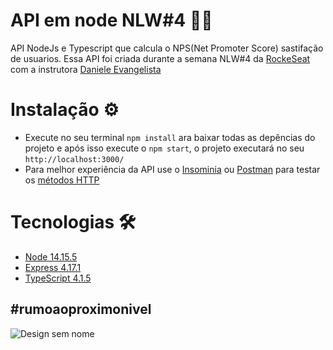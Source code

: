 # API em node NLW#4 💚🚀


API NodeJs e Typescript que calcula o NPS(Net Promoter Score) sastifação de usuarios. Essa API foi criada durante a semana NLW#4 da [RockeSeat](https://github.com/Rocketseat) com a instrutora  [Daniele Evangelista](https://github.com/danileao)


# Instalação ⚙

- Execute no seu terminal `npm install` ara baixar todas as depências do projeto e após isso execute o `npm start`, o projeto executará no seu `http://localhost:3000/`
- Para melhor experiência da API use o [Insominia](https://insomnia.rest/download/) ou [Postman](https://www.postman.com/product/rest-client/) para testar os [métodos HTTP](https://developer.mozilla.org/pt-BR/docs/Web/HTTP/Methods)



# Tecnologias 🛠

- [Node 14.15.5](https://nodejs.org/en/)
- [Express 4.17.1](https://expressjs.com/pt-br/)
- [TypeScript 4.1.5](https://www.npmjs.com/package/typescript)

## #rumoaoproximonivel 
![Design sem nome](https://user-images.githubusercontent.com/57969262/108745536-f7629f80-7519-11eb-9768-50fea4aa1986.png)
